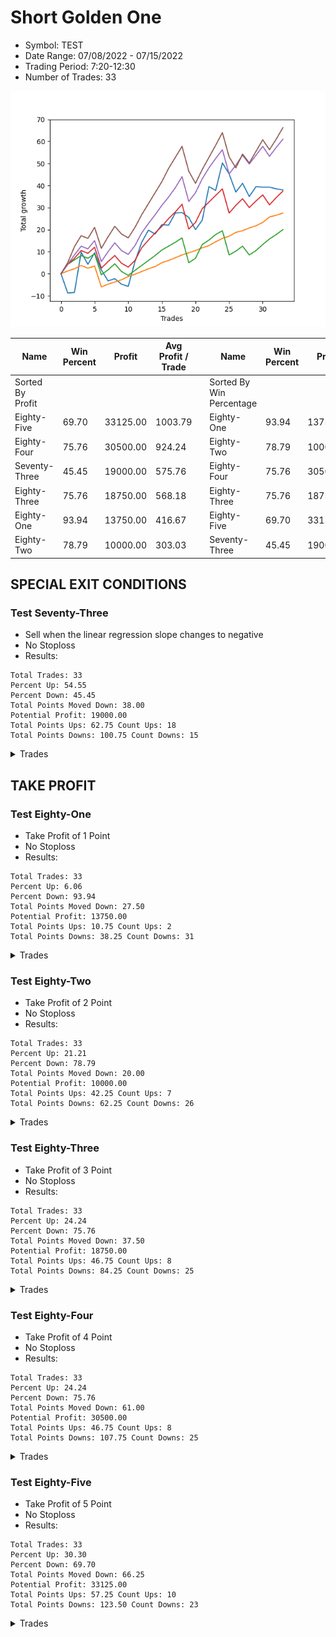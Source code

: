 # Short Golden One 
- Symbol: TEST
- Date Range: 07/08/2022 - 07/15/2022
- Trading Period: 7:20-12:30
- Number of Trades: 33

![Plot](ShortGoldenOneTEST.png)

| Name | Win Percent | Profit | Avg Profit / Trade |     | Name | Win Percent | Profit | Avg Profit / Trade |
| ---- | ----------- | ------ | ------------------ | --- | ---- | ----------- | ------ | ------------------ |
| Sorted By <br> Profit | | | | | Sorted By <br> Win Percentage ||||
| Eighty-Five | 69.70 | 33125.00 | 1003.79 |     | Eighty-One | 93.94 | 13750.00 | 416.67 |
| Eighty-Four | 75.76 | 30500.00 | 924.24 |     | Eighty-Two | 78.79 | 10000.00 | 303.03 |
| Seventy-Three | 45.45 | 19000.00 | 575.76 |     | Eighty-Four | 75.76 | 30500.00 | 924.24 |
| Eighty-Three | 75.76 | 18750.00 | 568.18 |     | Eighty-Three | 75.76 | 18750.00 | 568.18 |
| Eighty-One | 93.94 | 13750.00 | 416.67 |     | Eighty-Five | 69.70 | 33125.00 | 1003.79 |
| Eighty-Two | 78.79 | 10000.00 | 303.03 |     | Seventy-Three | 45.45 | 19000.00 | 575.76 |

## SPECIAL EXIT CONDITIONS 

### Test Seventy-Three
* Sell when the linear regression slope changes to negative
* No Stoploss
* Results:
```
Total Trades: 33
Percent Up: 54.55
Percent Down: 45.45
Total Points Moved Down: 38.00
Potential Profit: 19000.00
Total Points Ups: 62.75 Count Ups: 18
Total Points Downs: 100.75 Count Downs: 15
```

<details><summary>Trades</summary>

<code>In: 2022-07-08 08:20:00		Out: 2022-07-08 08:35:05		Total Position Time: 15:05		Total Move Down: -8.75		Total to Date: -8.75</code> <br />
<code>In: 2022-07-08 08:45:00		Out: 2022-07-08 09:00:05		Total Position Time: 15:05		Total Move Down: 0.25		Total to Date: -8.50</code> <br />
<code>In: 2022-07-08 09:05:00		Out: 2022-07-08 09:34:55		Total Position Time: 29:55		Total Move Down: 18.25		Total to Date: 9.75</code> <br />
<code>In: 2022-07-08 11:55:00		Out: 2022-07-08 12:00:05		Total Position Time: 05:05		Total Move Down: -5.50		Total to Date: 4.25</code> <br />
<code>In: 2022-07-08 12:10:00		Out: 2022-07-08 12:39:55		Total Position Time: 29:55		Total Move Down: 5.25		Total to Date: 9.50</code> <br />
<code>In: 2022-07-11 08:00:00		Out: 2022-07-11 08:10:05		Total Position Time: 10:05		Total Move Down: -7.75		Total to Date: 1.75</code> <br />
<code>In: 2022-07-11 08:25:00		Out: 2022-07-11 08:30:05		Total Position Time: 05:05		Total Move Down: -5.00		Total to Date: -3.25</code> <br />
<code>In: 2022-07-11 08:35:00		Out: 2022-07-11 09:00:05		Total Position Time: 25:05		Total Move Down: 1.00		Total to Date: -2.25</code> <br />
<code>In: 2022-07-11 09:05:00		Out: 2022-07-11 09:20:05		Total Position Time: 15:05		Total Move Down: -2.50		Total to Date: -4.75</code> <br />
<code>In: 2022-07-11 09:25:00		Out: 2022-07-11 09:30:05		Total Position Time: 05:05		Total Move Down: -1.00		Total to Date: -5.75</code> <br />
<code>In: 2022-07-11 11:00:00		Out: 2022-07-11 11:29:55		Total Position Time: 29:55		Total Move Down: 11.25		Total to Date: 5.50</code> <br />
<code>In: 2022-07-12 06:50:00		Out: 2022-07-12 07:19:55		Total Position Time: 29:55		Total Move Down: 8.75		Total to Date: 14.25</code> <br />
<code>In: 2022-07-12 08:40:00		Out: 2022-07-12 09:09:55		Total Position Time: 29:55		Total Move Down: 5.50		Total to Date: 19.75</code> <br />
<code>In: 2022-07-12 09:55:00		Out: 2022-07-12 10:00:05		Total Position Time: 05:05		Total Move Down: -1.75		Total to Date: 18.00</code> <br />
<code>In: 2022-07-12 10:05:00		Out: 2022-07-12 10:34:55		Total Position Time: 29:55		Total Move Down: 4.25		Total to Date: 22.25</code> <br />
<code>In: 2022-07-12 11:05:00		Out: 2022-07-12 11:10:05		Total Position Time: 05:05		Total Move Down: -0.25		Total to Date: 22.00</code> <br />
<code>In: 2022-07-12 11:20:00		Out: 2022-07-12 11:49:55		Total Position Time: 29:55		Total Move Down: 5.50		Total to Date: 27.50</code> <br />
<code>In: 2022-07-13 08:30:00		Out: 2022-07-13 08:59:55		Total Position Time: 29:55		Total Move Down: 0.25		Total to Date: 27.75</code> <br />
<code>In: 2022-07-13 09:15:00		Out: 2022-07-13 09:20:05		Total Position Time: 05:05		Total Move Down: -2.25		Total to Date: 25.50</code> <br />
<code>In: 2022-07-13 10:20:00		Out: 2022-07-13 10:49:55		Total Position Time: 29:55		Total Move Down: -5.50		Total to Date: 20.00</code> <br />
<code>In: 2022-07-13 10:55:00		Out: 2022-07-13 11:24:55		Total Position Time: 29:55		Total Move Down: 4.25		Total to Date: 24.25</code> <br />
<code>In: 2022-07-13 12:15:00		Out: 2022-07-13 12:44:55		Total Position Time: 29:55		Total Move Down: 15.25		Total to Date: 39.50</code> <br />
<code>In: 2022-07-14 09:10:00		Out: 2022-07-14 09:20:05		Total Position Time: 10:05		Total Move Down: -1.75		Total to Date: 37.75</code> <br />
<code>In: 2022-07-14 09:25:00		Out: 2022-07-14 09:54:55		Total Position Time: 29:55		Total Move Down: 12.50		Total to Date: 50.25</code> <br />
<code>In: 2022-07-14 11:55:00		Out: 2022-07-14 12:00:05		Total Position Time: 05:05		Total Move Down: -5.00		Total to Date: 45.25</code> <br />
<code>In: 2022-07-14 12:05:00		Out: 2022-07-14 12:25:05		Total Position Time: 20:05		Total Move Down: -8.25		Total to Date: 37.00</code> <br />
<code>In: 2022-07-15 07:40:00		Out: 2022-07-15 07:45:05		Total Position Time: 05:05		Total Move Down: 4.00		Total to Date: 41.00</code> <br />
<code>In: 2022-07-15 08:05:00		Out: 2022-07-15 08:10:05		Total Position Time: 05:05		Total Move Down: -6.00		Total to Date: 35.00</code> <br />
<code>In: 2022-07-15 08:55:00		Out: 2022-07-15 09:24:55		Total Position Time: 29:55		Total Move Down: 4.50		Total to Date: 39.50</code> <br />
<code>In: 2022-07-15 10:50:00		Out: 2022-07-15 11:19:55		Total Position Time: 29:55		Total Move Down: -0.25		Total to Date: 39.25</code> <br />
<code>In: 2022-07-15 11:25:00		Out: 2022-07-15 11:40:05		Total Position Time: 15:05		Total Move Down: -0.00		Total to Date: 39.25</code> <br />
<code>In: 2022-07-15 12:05:00		Out: 2022-07-15 12:10:05		Total Position Time: 05:05		Total Move Down: -0.75		Total to Date: 38.50</code> <br />
<code>In: 2022-07-15 12:15:00		Out: 2022-07-15 12:44:55		Total Position Time: 29:55		Total Move Down: -0.50		Total to Date: 38.00</code> <br />


</details>

## TAKE PROFIT

### Test Eighty-One
* Take Profit of 1 Point
* No Stoploss
* Results:
```
Total Trades: 33
Percent Up: 6.06
Percent Down: 93.94
Total Points Moved Down: 27.50
Potential Profit: 13750.00
Total Points Ups: 10.75 Count Ups: 2
Total Points Downs: 38.25 Count Downs: 31
```

<details><summary>Trades</summary>

<code>In: 2022-07-08 08:20:00		Out: 2022-07-08 08:48:15		Total Position Time: 28:15		Total Move Down: 1.25		Total to Date: 1.25</code> <br />
<code>In: 2022-07-08 08:45:00		Out: 2022-07-08 08:45:40		Total Position Time: 00:40		Total Move Down: 1.00		Total to Date: 2.25</code> <br />
<code>In: 2022-07-08 09:05:00		Out: 2022-07-08 09:05:30		Total Position Time: 00:30		Total Move Down: 1.50		Total to Date: 3.75</code> <br />
<code>In: 2022-07-08 11:55:00		Out: 2022-07-08 12:24:55		Total Position Time: 29:55		Total Move Down: -1.25		Total to Date: 2.50</code> <br />
<code>In: 2022-07-08 12:10:00		Out: 2022-07-08 12:10:10		Total Position Time: 00:10		Total Move Down: 1.00		Total to Date: 3.50</code> <br />
<code>In: 2022-07-11 08:00:00		Out: 2022-07-11 08:29:55		Total Position Time: 29:55		Total Move Down: -9.50		Total to Date: -6.00</code> <br />
<code>In: 2022-07-11 08:25:00		Out: 2022-07-11 08:37:10		Total Position Time: 12:10		Total Move Down: 1.25		Total to Date: -4.75</code> <br />
<code>In: 2022-07-11 08:35:00		Out: 2022-07-11 08:37:00		Total Position Time: 02:00		Total Move Down: 1.00		Total to Date: -3.75</code> <br />
<code>In: 2022-07-11 09:05:00		Out: 2022-07-11 09:05:25		Total Position Time: 00:25		Total Move Down: 1.00		Total to Date: -2.75</code> <br />
<code>In: 2022-07-11 09:25:00		Out: 2022-07-11 09:25:30		Total Position Time: 00:30		Total Move Down: 1.50		Total to Date: -1.25</code> <br />
<code>In: 2022-07-11 11:00:00		Out: 2022-07-11 11:00:50		Total Position Time: 00:50		Total Move Down: 1.00		Total to Date: -0.25</code> <br />
<code>In: 2022-07-12 06:50:00		Out: 2022-07-12 06:50:25		Total Position Time: 00:25		Total Move Down: 1.25		Total to Date: 1.00</code> <br />
<code>In: 2022-07-12 08:40:00		Out: 2022-07-12 08:40:10		Total Position Time: 00:10		Total Move Down: 1.25		Total to Date: 2.25</code> <br />
<code>In: 2022-07-12 09:55:00		Out: 2022-07-12 09:56:30		Total Position Time: 01:30		Total Move Down: 1.00		Total to Date: 3.25</code> <br />
<code>In: 2022-07-12 10:05:00		Out: 2022-07-12 10:05:40		Total Position Time: 00:40		Total Move Down: 1.75		Total to Date: 5.00</code> <br />
<code>In: 2022-07-12 11:05:00		Out: 2022-07-12 11:07:05		Total Position Time: 02:05		Total Move Down: 1.00		Total to Date: 6.00</code> <br />
<code>In: 2022-07-12 11:20:00		Out: 2022-07-12 11:21:25		Total Position Time: 01:25		Total Move Down: 1.25		Total to Date: 7.25</code> <br />
<code>In: 2022-07-13 08:30:00		Out: 2022-07-13 08:33:50		Total Position Time: 03:50		Total Move Down: 1.25		Total to Date: 8.50</code> <br />
<code>In: 2022-07-13 09:15:00		Out: 2022-07-13 09:17:35		Total Position Time: 02:35		Total Move Down: 1.00		Total to Date: 9.50</code> <br />
<code>In: 2022-07-13 10:20:00		Out: 2022-07-13 10:20:25		Total Position Time: 00:25		Total Move Down: 1.00		Total to Date: 10.50</code> <br />
<code>In: 2022-07-13 10:55:00		Out: 2022-07-13 11:00:05		Total Position Time: 05:05		Total Move Down: 1.25		Total to Date: 11.75</code> <br />
<code>In: 2022-07-13 12:15:00		Out: 2022-07-13 12:15:10		Total Position Time: 00:10		Total Move Down: 1.00		Total to Date: 12.75</code> <br />
<code>In: 2022-07-14 09:10:00		Out: 2022-07-14 09:16:55		Total Position Time: 06:55		Total Move Down: 1.75		Total to Date: 14.50</code> <br />
<code>In: 2022-07-14 09:25:00		Out: 2022-07-14 09:25:10		Total Position Time: 00:10		Total Move Down: 1.50		Total to Date: 16.00</code> <br />
<code>In: 2022-07-14 11:55:00		Out: 2022-07-14 12:07:50		Total Position Time: 12:50		Total Move Down: 1.00		Total to Date: 17.00</code> <br />
<code>In: 2022-07-14 12:05:00		Out: 2022-07-14 12:06:40		Total Position Time: 01:40		Total Move Down: 1.75		Total to Date: 18.75</code> <br />
<code>In: 2022-07-15 07:40:00		Out: 2022-07-15 07:43:20		Total Position Time: 03:20		Total Move Down: 0.75		Total to Date: 19.50</code> <br />
<code>In: 2022-07-15 08:05:00		Out: 2022-07-15 08:06:00		Total Position Time: 01:00		Total Move Down: 1.25		Total to Date: 20.75</code> <br />
<code>In: 2022-07-15 08:55:00		Out: 2022-07-15 08:57:25		Total Position Time: 02:25		Total Move Down: 1.00		Total to Date: 21.75</code> <br />
<code>In: 2022-07-15 10:50:00		Out: 2022-07-15 10:53:10		Total Position Time: 03:10		Total Move Down: 1.50		Total to Date: 23.25</code> <br />
<code>In: 2022-07-15 11:25:00		Out: 2022-07-15 11:26:30		Total Position Time: 01:30		Total Move Down: 2.50		Total to Date: 25.75</code> <br />
<code>In: 2022-07-15 12:05:00		Out: 2022-07-15 12:05:20		Total Position Time: 00:20		Total Move Down: 0.75		Total to Date: 26.50</code> <br />
<code>In: 2022-07-15 12:15:00		Out: 2022-07-15 12:24:15		Total Position Time: 09:15		Total Move Down: 1.00		Total to Date: 27.50</code> <br />


</details>

### Test Eighty-Two
* Take Profit of 2 Point
* No Stoploss
* Results:
```
Total Trades: 33
Percent Up: 21.21
Percent Down: 78.79
Total Points Moved Down: 20.00
Potential Profit: 10000.00
Total Points Ups: 42.25 Count Ups: 7
Total Points Downs: 62.25 Count Downs: 26
```

<details><summary>Trades</summary>

<code>In: 2022-07-08 08:20:00		Out: 2022-07-08 08:48:40		Total Position Time: 28:40		Total Move Down: 4.25		Total to Date: 4.25</code> <br />
<code>In: 2022-07-08 08:45:00		Out: 2022-07-08 08:45:50		Total Position Time: 00:50		Total Move Down: 2.00		Total to Date: 6.25</code> <br />
<code>In: 2022-07-08 09:05:00		Out: 2022-07-08 09:05:45		Total Position Time: 00:45		Total Move Down: 2.00		Total to Date: 8.25</code> <br />
<code>In: 2022-07-08 11:55:00		Out: 2022-07-08 12:24:55		Total Position Time: 29:55		Total Move Down: -1.25		Total to Date: 7.00</code> <br />
<code>In: 2022-07-08 12:10:00		Out: 2022-07-08 12:25:20		Total Position Time: 15:20		Total Move Down: 2.00		Total to Date: 9.00</code> <br />
<code>In: 2022-07-11 08:00:00		Out: 2022-07-11 08:29:55		Total Position Time: 29:55		Total Move Down: -9.50		Total to Date: -0.50</code> <br />
<code>In: 2022-07-11 08:25:00		Out: 2022-07-11 08:42:15		Total Position Time: 17:15		Total Move Down: 2.25		Total to Date: 1.75</code> <br />
<code>In: 2022-07-11 08:35:00		Out: 2022-07-11 08:37:10		Total Position Time: 02:10		Total Move Down: 2.75		Total to Date: 4.50</code> <br />
<code>In: 2022-07-11 09:05:00		Out: 2022-07-11 09:34:55		Total Position Time: 29:55		Total Move Down: -3.50		Total to Date: 1.00</code> <br />
<code>In: 2022-07-11 09:25:00		Out: 2022-07-11 09:54:55		Total Position Time: 29:55		Total Move Down: -1.75		Total to Date: -0.75</code> <br />
<code>In: 2022-07-11 11:00:00		Out: 2022-07-11 11:01:50		Total Position Time: 01:50		Total Move Down: 2.25		Total to Date: 1.50</code> <br />
<code>In: 2022-07-12 06:50:00		Out: 2022-07-12 06:58:55		Total Position Time: 08:55		Total Move Down: 2.25		Total to Date: 3.75</code> <br />
<code>In: 2022-07-12 08:40:00		Out: 2022-07-12 08:41:10		Total Position Time: 01:10		Total Move Down: 2.25		Total to Date: 6.00</code> <br />
<code>In: 2022-07-12 09:55:00		Out: 2022-07-12 10:03:10		Total Position Time: 08:10		Total Move Down: 2.25		Total to Date: 8.25</code> <br />
<code>In: 2022-07-12 10:05:00		Out: 2022-07-12 10:05:50		Total Position Time: 00:50		Total Move Down: 2.50		Total to Date: 10.75</code> <br />
<code>In: 2022-07-12 11:05:00		Out: 2022-07-12 11:25:20		Total Position Time: 20:20		Total Move Down: 1.75		Total to Date: 12.50</code> <br />
<code>In: 2022-07-12 11:20:00		Out: 2022-07-12 11:23:50		Total Position Time: 03:50		Total Move Down: 1.75		Total to Date: 14.25</code> <br />
<code>In: 2022-07-13 08:30:00		Out: 2022-07-13 08:35:00		Total Position Time: 05:00		Total Move Down: 2.00		Total to Date: 16.25</code> <br />
<code>In: 2022-07-13 09:15:00		Out: 2022-07-13 09:44:55		Total Position Time: 29:55		Total Move Down: -11.25		Total to Date: 5.00</code> <br />
<code>In: 2022-07-13 10:20:00		Out: 2022-07-13 10:21:15		Total Position Time: 01:15		Total Move Down: 2.00		Total to Date: 7.00</code> <br />
<code>In: 2022-07-13 10:55:00		Out: 2022-07-13 11:00:10		Total Position Time: 05:10		Total Move Down: 6.25		Total to Date: 13.25</code> <br />
<code>In: 2022-07-13 12:15:00		Out: 2022-07-13 12:15:20		Total Position Time: 00:20		Total Move Down: 2.00		Total to Date: 15.25</code> <br />
<code>In: 2022-07-14 09:10:00		Out: 2022-07-14 09:17:00		Total Position Time: 07:00		Total Move Down: 2.50		Total to Date: 17.75</code> <br />
<code>In: 2022-07-14 09:25:00		Out: 2022-07-14 09:25:35		Total Position Time: 00:35		Total Move Down: 1.75		Total to Date: 19.50</code> <br />
<code>In: 2022-07-14 11:55:00		Out: 2022-07-14 12:24:55		Total Position Time: 29:55		Total Move Down: -11.00		Total to Date: 8.50</code> <br />
<code>In: 2022-07-14 12:05:00		Out: 2022-07-14 12:06:40		Total Position Time: 01:40		Total Move Down: 1.75		Total to Date: 10.25</code> <br />
<code>In: 2022-07-15 07:40:00		Out: 2022-07-15 07:44:10		Total Position Time: 04:10		Total Move Down: 2.25		Total to Date: 12.50</code> <br />
<code>In: 2022-07-15 08:05:00		Out: 2022-07-15 08:34:55		Total Position Time: 29:55		Total Move Down: -4.00		Total to Date: 8.50</code> <br />
<code>In: 2022-07-15 08:55:00		Out: 2022-07-15 08:58:00		Total Position Time: 03:00		Total Move Down: 2.00		Total to Date: 10.50</code> <br />
<code>In: 2022-07-15 10:50:00		Out: 2022-07-15 10:54:30		Total Position Time: 04:30		Total Move Down: 2.75		Total to Date: 13.25</code> <br />
<code>In: 2022-07-15 11:25:00		Out: 2022-07-15 11:26:30		Total Position Time: 01:30		Total Move Down: 2.50		Total to Date: 15.75</code> <br />
<code>In: 2022-07-15 12:05:00		Out: 2022-07-15 12:24:15		Total Position Time: 19:15		Total Move Down: 2.00		Total to Date: 17.75</code> <br />
<code>In: 2022-07-15 12:15:00		Out: 2022-07-15 12:25:00		Total Position Time: 10:00		Total Move Down: 2.25		Total to Date: 20.00</code> <br />


</details>

### Test Eighty-Three
* Take Profit of 3 Point
* No Stoploss
* Results:
```
Total Trades: 33
Percent Up: 24.24
Percent Down: 75.76
Total Points Moved Down: 37.50
Potential Profit: 18750.00
Total Points Ups: 46.75 Count Ups: 8
Total Points Downs: 84.25 Count Downs: 25
```

<details><summary>Trades</summary>

<code>In: 2022-07-08 08:20:00		Out: 2022-07-08 08:48:40		Total Position Time: 28:40		Total Move Down: 4.25		Total to Date: 4.25</code> <br />
<code>In: 2022-07-08 08:45:00		Out: 2022-07-08 08:46:15		Total Position Time: 01:15		Total Move Down: 2.75		Total to Date: 7.00</code> <br />
<code>In: 2022-07-08 09:05:00		Out: 2022-07-08 09:06:05		Total Position Time: 01:05		Total Move Down: 3.50		Total to Date: 10.50</code> <br />
<code>In: 2022-07-08 11:55:00		Out: 2022-07-08 12:24:55		Total Position Time: 29:55		Total Move Down: -1.25		Total to Date: 9.25</code> <br />
<code>In: 2022-07-08 12:10:00		Out: 2022-07-08 12:31:25		Total Position Time: 21:25		Total Move Down: 2.75		Total to Date: 12.00</code> <br />
<code>In: 2022-07-11 08:00:00		Out: 2022-07-11 08:29:55		Total Position Time: 29:55		Total Move Down: -9.50		Total to Date: 2.50</code> <br />
<code>In: 2022-07-11 08:25:00		Out: 2022-07-11 08:50:25		Total Position Time: 25:25		Total Move Down: 3.00		Total to Date: 5.50</code> <br />
<code>In: 2022-07-11 08:35:00		Out: 2022-07-11 08:37:10		Total Position Time: 02:10		Total Move Down: 2.75		Total to Date: 8.25</code> <br />
<code>In: 2022-07-11 09:05:00		Out: 2022-07-11 09:34:55		Total Position Time: 29:55		Total Move Down: -3.50		Total to Date: 4.75</code> <br />
<code>In: 2022-07-11 09:25:00		Out: 2022-07-11 09:54:55		Total Position Time: 29:55		Total Move Down: -1.75		Total to Date: 3.00</code> <br />
<code>In: 2022-07-11 11:00:00		Out: 2022-07-11 11:02:20		Total Position Time: 02:20		Total Move Down: 3.00		Total to Date: 6.00</code> <br />
<code>In: 2022-07-12 06:50:00		Out: 2022-07-12 06:59:05		Total Position Time: 09:05		Total Move Down: 5.75		Total to Date: 11.75</code> <br />
<code>In: 2022-07-12 08:40:00		Out: 2022-07-12 08:41:50		Total Position Time: 01:50		Total Move Down: 3.50		Total to Date: 15.25</code> <br />
<code>In: 2022-07-12 09:55:00		Out: 2022-07-12 10:03:30		Total Position Time: 08:30		Total Move Down: 3.25		Total to Date: 18.50</code> <br />
<code>In: 2022-07-12 10:05:00		Out: 2022-07-12 10:06:10		Total Position Time: 01:10		Total Move Down: 3.00		Total to Date: 21.50</code> <br />
<code>In: 2022-07-12 11:05:00		Out: 2022-07-12 11:31:35		Total Position Time: 26:35		Total Move Down: 3.50		Total to Date: 25.00</code> <br />
<code>In: 2022-07-12 11:20:00		Out: 2022-07-12 11:31:10		Total Position Time: 11:10		Total Move Down: 3.00		Total to Date: 28.00</code> <br />
<code>In: 2022-07-13 08:30:00		Out: 2022-07-13 08:37:15		Total Position Time: 07:15		Total Move Down: 3.50		Total to Date: 31.50</code> <br />
<code>In: 2022-07-13 09:15:00		Out: 2022-07-13 09:44:55		Total Position Time: 29:55		Total Move Down: -11.25		Total to Date: 20.25</code> <br />
<code>In: 2022-07-13 10:20:00		Out: 2022-07-13 10:33:20		Total Position Time: 13:20		Total Move Down: 3.00		Total to Date: 23.25</code> <br />
<code>In: 2022-07-13 10:55:00		Out: 2022-07-13 11:00:10		Total Position Time: 05:10		Total Move Down: 6.25		Total to Date: 29.50</code> <br />
<code>In: 2022-07-13 12:15:00		Out: 2022-07-13 12:25:50		Total Position Time: 10:50		Total Move Down: 3.00		Total to Date: 32.50</code> <br />
<code>In: 2022-07-14 09:10:00		Out: 2022-07-14 09:25:10		Total Position Time: 15:10		Total Move Down: 3.00		Total to Date: 35.50</code> <br />
<code>In: 2022-07-14 09:25:00		Out: 2022-07-14 09:27:55		Total Position Time: 02:55		Total Move Down: 3.00		Total to Date: 38.50</code> <br />
<code>In: 2022-07-14 11:55:00		Out: 2022-07-14 12:24:55		Total Position Time: 29:55		Total Move Down: -11.00		Total to Date: 27.50</code> <br />
<code>In: 2022-07-14 12:05:00		Out: 2022-07-14 12:06:55		Total Position Time: 01:55		Total Move Down: 3.50		Total to Date: 31.00</code> <br />
<code>In: 2022-07-15 07:40:00		Out: 2022-07-15 07:44:45		Total Position Time: 04:45		Total Move Down: 3.00		Total to Date: 34.00</code> <br />
<code>In: 2022-07-15 08:05:00		Out: 2022-07-15 08:34:55		Total Position Time: 29:55		Total Move Down: -4.00		Total to Date: 30.00</code> <br />
<code>In: 2022-07-15 08:55:00		Out: 2022-07-15 09:01:00		Total Position Time: 06:00		Total Move Down: 3.00		Total to Date: 33.00</code> <br />
<code>In: 2022-07-15 10:50:00		Out: 2022-07-15 10:54:30		Total Position Time: 04:30		Total Move Down: 2.75		Total to Date: 35.75</code> <br />
<code>In: 2022-07-15 11:25:00		Out: 2022-07-15 11:54:55		Total Position Time: 29:55		Total Move Down: -4.50		Total to Date: 31.25</code> <br />
<code>In: 2022-07-15 12:05:00		Out: 2022-07-15 12:25:00		Total Position Time: 20:00		Total Move Down: 3.25		Total to Date: 34.50</code> <br />
<code>In: 2022-07-15 12:15:00		Out: 2022-07-15 12:30:45		Total Position Time: 15:45		Total Move Down: 3.00		Total to Date: 37.50</code> <br />


</details>

### Test Eighty-Four
* Take Profit of 4 Point
* No Stoploss
* Results:
```
Total Trades: 33
Percent Up: 24.24
Percent Down: 75.76
Total Points Moved Down: 61.00
Potential Profit: 30500.00
Total Points Ups: 46.75 Count Ups: 8
Total Points Downs: 107.75 Count Downs: 25
```

<details><summary>Trades</summary>

<code>In: 2022-07-08 08:20:00		Out: 2022-07-08 08:48:40		Total Position Time: 28:40		Total Move Down: 4.25		Total to Date: 4.25</code> <br />
<code>In: 2022-07-08 08:45:00		Out: 2022-07-08 08:48:15		Total Position Time: 03:15		Total Move Down: 4.25		Total to Date: 8.50</code> <br />
<code>In: 2022-07-08 09:05:00		Out: 2022-07-08 09:06:15		Total Position Time: 01:15		Total Move Down: 4.00		Total to Date: 12.50</code> <br />
<code>In: 2022-07-08 11:55:00		Out: 2022-07-08 12:24:55		Total Position Time: 29:55		Total Move Down: -1.25		Total to Date: 11.25</code> <br />
<code>In: 2022-07-08 12:10:00		Out: 2022-07-08 12:31:55		Total Position Time: 21:55		Total Move Down: 3.75		Total to Date: 15.00</code> <br />
<code>In: 2022-07-11 08:00:00		Out: 2022-07-11 08:29:55		Total Position Time: 29:55		Total Move Down: -9.50		Total to Date: 5.50</code> <br />
<code>In: 2022-07-11 08:25:00		Out: 2022-07-11 08:51:55		Total Position Time: 26:55		Total Move Down: 4.50		Total to Date: 10.00</code> <br />
<code>In: 2022-07-11 08:35:00		Out: 2022-07-11 08:42:20		Total Position Time: 07:20		Total Move Down: 4.00		Total to Date: 14.00</code> <br />
<code>In: 2022-07-11 09:05:00		Out: 2022-07-11 09:34:55		Total Position Time: 29:55		Total Move Down: -3.50		Total to Date: 10.50</code> <br />
<code>In: 2022-07-11 09:25:00		Out: 2022-07-11 09:54:55		Total Position Time: 29:55		Total Move Down: -1.75		Total to Date: 8.75</code> <br />
<code>In: 2022-07-11 11:00:00		Out: 2022-07-11 11:02:40		Total Position Time: 02:40		Total Move Down: 4.00		Total to Date: 12.75</code> <br />
<code>In: 2022-07-12 06:50:00		Out: 2022-07-12 06:59:05		Total Position Time: 09:05		Total Move Down: 5.75		Total to Date: 18.50</code> <br />
<code>In: 2022-07-12 08:40:00		Out: 2022-07-12 08:43:25		Total Position Time: 03:25		Total Move Down: 4.25		Total to Date: 22.75</code> <br />
<code>In: 2022-07-12 09:55:00		Out: 2022-07-12 10:06:00		Total Position Time: 11:00		Total Move Down: 4.00		Total to Date: 26.75</code> <br />
<code>In: 2022-07-12 10:05:00		Out: 2022-07-12 10:09:25		Total Position Time: 04:25		Total Move Down: 4.25		Total to Date: 31.00</code> <br />
<code>In: 2022-07-12 11:05:00		Out: 2022-07-12 11:32:25		Total Position Time: 27:25		Total Move Down: 3.75		Total to Date: 34.75</code> <br />
<code>In: 2022-07-12 11:20:00		Out: 2022-07-12 11:31:35		Total Position Time: 11:35		Total Move Down: 4.25		Total to Date: 39.00</code> <br />
<code>In: 2022-07-13 08:30:00		Out: 2022-07-13 08:41:30		Total Position Time: 11:30		Total Move Down: 5.00		Total to Date: 44.00</code> <br />
<code>In: 2022-07-13 09:15:00		Out: 2022-07-13 09:44:55		Total Position Time: 29:55		Total Move Down: -11.25		Total to Date: 32.75</code> <br />
<code>In: 2022-07-13 10:20:00		Out: 2022-07-13 10:39:25		Total Position Time: 19:25		Total Move Down: 4.00		Total to Date: 36.75</code> <br />
<code>In: 2022-07-13 10:55:00		Out: 2022-07-13 11:00:10		Total Position Time: 05:10		Total Move Down: 6.25		Total to Date: 43.00</code> <br />
<code>In: 2022-07-13 12:15:00		Out: 2022-07-13 12:26:00		Total Position Time: 11:00		Total Move Down: 5.00		Total to Date: 48.00</code> <br />
<code>In: 2022-07-14 09:10:00		Out: 2022-07-14 09:26:05		Total Position Time: 16:05		Total Move Down: 4.25		Total to Date: 52.25</code> <br />
<code>In: 2022-07-14 09:25:00		Out: 2022-07-14 09:28:05		Total Position Time: 03:05		Total Move Down: 4.00		Total to Date: 56.25</code> <br />
<code>In: 2022-07-14 11:55:00		Out: 2022-07-14 12:24:55		Total Position Time: 29:55		Total Move Down: -11.00		Total to Date: 45.25</code> <br />
<code>In: 2022-07-14 12:05:00		Out: 2022-07-14 12:07:50		Total Position Time: 02:50		Total Move Down: 4.00		Total to Date: 49.25</code> <br />
<code>In: 2022-07-15 07:40:00		Out: 2022-07-15 07:45:10		Total Position Time: 05:10		Total Move Down: 4.50		Total to Date: 53.75</code> <br />
<code>In: 2022-07-15 08:05:00		Out: 2022-07-15 08:34:55		Total Position Time: 29:55		Total Move Down: -4.00		Total to Date: 49.75</code> <br />
<code>In: 2022-07-15 08:55:00		Out: 2022-07-15 09:02:00		Total Position Time: 07:00		Total Move Down: 4.00		Total to Date: 53.75</code> <br />
<code>In: 2022-07-15 10:50:00		Out: 2022-07-15 10:55:00		Total Position Time: 05:00		Total Move Down: 4.00		Total to Date: 57.75</code> <br />
<code>In: 2022-07-15 11:25:00		Out: 2022-07-15 11:54:55		Total Position Time: 29:55		Total Move Down: -4.50		Total to Date: 53.25</code> <br />
<code>In: 2022-07-15 12:05:00		Out: 2022-07-15 12:30:45		Total Position Time: 25:45		Total Move Down: 4.00		Total to Date: 57.25</code> <br />
<code>In: 2022-07-15 12:15:00		Out: 2022-07-15 12:30:55		Total Position Time: 15:55		Total Move Down: 3.75		Total to Date: 61.00</code> <br />


</details>

### Test Eighty-Five
* Take Profit of 5 Point
* No Stoploss
* Results:
```
Total Trades: 33
Percent Up: 30.30
Percent Down: 69.70
Total Points Moved Down: 66.25
Potential Profit: 33125.00
Total Points Ups: 57.25 Count Ups: 10
Total Points Downs: 123.50 Count Downs: 23
```

<details><summary>Trades</summary>

<code>In: 2022-07-08 08:20:00		Out: 2022-07-08 08:49:05		Total Position Time: 29:05		Total Move Down: 5.00		Total to Date: 5.00</code> <br />
<code>In: 2022-07-08 08:45:00		Out: 2022-07-08 08:48:40		Total Position Time: 03:40		Total Move Down: 7.25		Total to Date: 12.25</code> <br />
<code>In: 2022-07-08 09:05:00		Out: 2022-07-08 09:06:30		Total Position Time: 01:30		Total Move Down: 5.00		Total to Date: 17.25</code> <br />
<code>In: 2022-07-08 11:55:00		Out: 2022-07-08 12:24:55		Total Position Time: 29:55		Total Move Down: -1.25		Total to Date: 16.00</code> <br />
<code>In: 2022-07-08 12:10:00		Out: 2022-07-08 12:33:25		Total Position Time: 23:25		Total Move Down: 5.00		Total to Date: 21.00</code> <br />
<code>In: 2022-07-11 08:00:00		Out: 2022-07-11 08:29:55		Total Position Time: 29:55		Total Move Down: -9.50		Total to Date: 11.50</code> <br />
<code>In: 2022-07-11 08:25:00		Out: 2022-07-11 08:52:10		Total Position Time: 27:10		Total Move Down: 5.25		Total to Date: 16.75</code> <br />
<code>In: 2022-07-11 08:35:00		Out: 2022-07-11 08:50:40		Total Position Time: 15:40		Total Move Down: 4.75		Total to Date: 21.50</code> <br />
<code>In: 2022-07-11 09:05:00		Out: 2022-07-11 09:34:55		Total Position Time: 29:55		Total Move Down: -3.50		Total to Date: 18.00</code> <br />
<code>In: 2022-07-11 09:25:00		Out: 2022-07-11 09:54:55		Total Position Time: 29:55		Total Move Down: -1.75		Total to Date: 16.25</code> <br />
<code>In: 2022-07-11 11:00:00		Out: 2022-07-11 11:03:45		Total Position Time: 03:45		Total Move Down: 4.75		Total to Date: 21.00</code> <br />
<code>In: 2022-07-12 06:50:00		Out: 2022-07-12 06:59:05		Total Position Time: 09:05		Total Move Down: 5.75		Total to Date: 26.75</code> <br />
<code>In: 2022-07-12 08:40:00		Out: 2022-07-12 08:43:40		Total Position Time: 03:40		Total Move Down: 5.00		Total to Date: 31.75</code> <br />
<code>In: 2022-07-12 09:55:00		Out: 2022-07-12 10:07:05		Total Position Time: 12:05		Total Move Down: 5.00		Total to Date: 36.75</code> <br />
<code>In: 2022-07-12 10:05:00		Out: 2022-07-12 10:12:05		Total Position Time: 07:05		Total Move Down: 5.00		Total to Date: 41.75</code> <br />
<code>In: 2022-07-12 11:05:00		Out: 2022-07-12 11:33:00		Total Position Time: 28:00		Total Move Down: 6.00		Total to Date: 47.75</code> <br />
<code>In: 2022-07-12 11:20:00		Out: 2022-07-12 11:32:45		Total Position Time: 12:45		Total Move Down: 5.00		Total to Date: 52.75</code> <br />
<code>In: 2022-07-13 08:30:00		Out: 2022-07-13 08:41:30		Total Position Time: 11:30		Total Move Down: 5.00		Total to Date: 57.75</code> <br />
<code>In: 2022-07-13 09:15:00		Out: 2022-07-13 09:44:55		Total Position Time: 29:55		Total Move Down: -11.25		Total to Date: 46.50</code> <br />
<code>In: 2022-07-13 10:20:00		Out: 2022-07-13 10:49:55		Total Position Time: 29:55		Total Move Down: -5.50		Total to Date: 41.00</code> <br />
<code>In: 2022-07-13 10:55:00		Out: 2022-07-13 11:00:10		Total Position Time: 05:10		Total Move Down: 6.25		Total to Date: 47.25</code> <br />
<code>In: 2022-07-13 12:15:00		Out: 2022-07-13 12:26:30		Total Position Time: 11:30		Total Move Down: 5.50		Total to Date: 52.75</code> <br />
<code>In: 2022-07-14 09:10:00		Out: 2022-07-14 09:28:05		Total Position Time: 18:05		Total Move Down: 5.50		Total to Date: 58.25</code> <br />
<code>In: 2022-07-14 09:25:00		Out: 2022-07-14 09:28:25		Total Position Time: 03:25		Total Move Down: 5.75		Total to Date: 64.00</code> <br />
<code>In: 2022-07-14 11:55:00		Out: 2022-07-14 12:24:55		Total Position Time: 29:55		Total Move Down: -11.00		Total to Date: 53.00</code> <br />
<code>In: 2022-07-14 12:05:00		Out: 2022-07-14 12:34:55		Total Position Time: 29:55		Total Move Down: -5.00		Total to Date: 48.00</code> <br />
<code>In: 2022-07-15 07:40:00		Out: 2022-07-15 07:45:45		Total Position Time: 05:45		Total Move Down: 6.25		Total to Date: 54.25</code> <br />
<code>In: 2022-07-15 08:05:00		Out: 2022-07-15 08:34:55		Total Position Time: 29:55		Total Move Down: -4.00		Total to Date: 50.25</code> <br />
<code>In: 2022-07-15 08:55:00		Out: 2022-07-15 09:08:55		Total Position Time: 13:55		Total Move Down: 5.25		Total to Date: 55.50</code> <br />
<code>In: 2022-07-15 10:50:00		Out: 2022-07-15 11:03:15		Total Position Time: 13:15		Total Move Down: 5.25		Total to Date: 60.75</code> <br />
<code>In: 2022-07-15 11:25:00		Out: 2022-07-15 11:54:55		Total Position Time: 29:55		Total Move Down: -4.50		Total to Date: 56.25</code> <br />
<code>In: 2022-07-15 12:05:00		Out: 2022-07-15 12:30:55		Total Position Time: 25:55		Total Move Down: 4.75		Total to Date: 61.00</code> <br />
<code>In: 2022-07-15 12:15:00		Out: 2022-07-15 12:33:10		Total Position Time: 18:10		Total Move Down: 5.25		Total to Date: 66.25</code> <br />


</details>